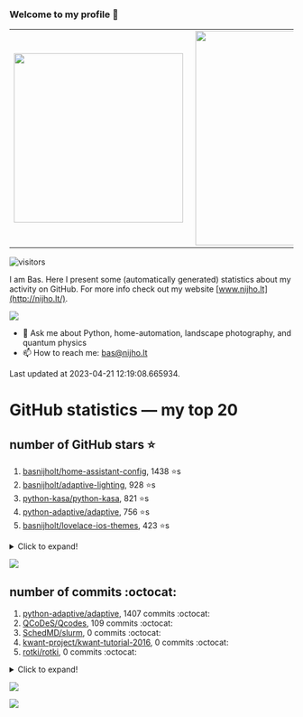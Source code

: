 ### Welcome to my profile 👋

<center>
  <table>
    <tr>
        <td><img width="300px" align="left" src="https://github-readme-stats.vercel.app/api/top-langs/?username=basnijholt&hide=TeX,Jupyter%20Notebook&layout=compact&theme=radical" /></td>
        <td><img align='right' src="https://github-readme-stats.vercel.app/api?username=basnijholt&show_icons=true&theme=radical" width="380"></td>
    </tr>
  </table>
</center>

![visitors](https://visitor-badge.glitch.me/badge?page_id=basnijholt.visitor-badge)

I am Bas. Here I present some (automatically generated) statistics about my activity on GitHub. For more info check out my website [www.nijho.lt](http://nijho.lt/).

![](https://www.nijho.lt/authors/admin/avatar_hu9e60e4b9bc120dfb6a666009f2878da6_182107_250x250_fill_q90_lanczos_center.jpg)

- 💬 Ask me about Python, home-automation, landscape photography, and quantum physics
- 📫 How to reach me: bas@nijho.lt

Last updated at 2023-04-21 12:19:08.665934.

# GitHub statistics — my top 20

## number of GitHub stars ⭐️

1. [basnijholt/home-assistant-config](https://github.com/basnijholt/home-assistant-config/), 1438 ⭐️s
2. [basnijholt/adaptive-lighting](https://github.com/basnijholt/adaptive-lighting/), 928 ⭐️s
3. [python-kasa/python-kasa](https://github.com/python-kasa/python-kasa/), 821 ⭐️s
4. [python-adaptive/adaptive](https://github.com/python-adaptive/adaptive/), 756 ⭐️s
5. [basnijholt/lovelace-ios-themes](https://github.com/basnijholt/lovelace-ios-themes/), 423 ⭐️s
<details><summary>Click to expand!</summary>

6. [basnijholt/lovelace-ios-dark-mode-theme](https://github.com/basnijholt/lovelace-ios-dark-mode-theme/), 408 ⭐️s
7. [basnijholt/miflora](https://github.com/basnijholt/miflora/), 360 ⭐️s
8. [topocm/topocm_content](https://github.com/topocm/topocm_content/), 238 ⭐️s
9. [basnijholt/home-assistant-streamdeck-yaml](https://github.com/basnijholt/home-assistant-streamdeck-yaml/), 97 ⭐️s
10. [basnijholt/home-assistant-macbook-touch-bar](https://github.com/basnijholt/home-assistant-macbook-touch-bar/), 91 ⭐️s
11. [kwant-project/kwant](https://github.com/kwant-project/kwant/), 70 ⭐️s
12. [basnijholt/home-assistant-streamdeck-yaml-addon](https://github.com/basnijholt/home-assistant-streamdeck-yaml-addon/), 38 ⭐️s
13. [basnijholt/markdown-code-runner](https://github.com/basnijholt/markdown-code-runner/), 33 ⭐️s
14. [basnijholt/aiokef](https://github.com/basnijholt/aiokef/), 28 ⭐️s
15. [basnijholt/thesis-cover](https://github.com/basnijholt/thesis-cover/), 25 ⭐️s
16. [basnijholt/instacron](https://github.com/basnijholt/instacron/), 19 ⭐️s
17. [basnijholt/adaptive-scheduler](https://github.com/basnijholt/adaptive-scheduler/), 14 ⭐️s
18. [basnijholt/addon-otmonitor](https://github.com/basnijholt/addon-otmonitor/), 13 ⭐️s
19. [kwant-project/kwant-tutorial-2016](https://github.com/kwant-project/kwant-tutorial-2016/), 13 ⭐️s
20. [basnijholt/thesis](https://github.com/basnijholt/thesis/), 11 ⭐️s

</details>

![](https://github.com/basnijholt/basnijholt/raw/main/stars_over_time.png)

## number of commits :octocat:

1. [python-adaptive/adaptive](https://github.com/python-adaptive/adaptive/), 1407 commits :octocat:
2. [QCoDeS/Qcodes](https://github.com/QCoDeS/Qcodes/), 109 commits :octocat:
3. [SchedMD/slurm](https://github.com/SchedMD/slurm/), 0 commits :octocat:
4. [kwant-project/kwant-tutorial-2016](https://github.com/kwant-project/kwant-tutorial-2016/), 0 commits :octocat:
5. [rotki/rotki](https://github.com/rotki/rotki/), 0 commits :octocat:
<details><summary>Click to expand!</summary>

6. [basnijholt/variational-quantum-monte-carlo](https://github.com/basnijholt/variational-quantum-monte-carlo/), 0 commits :octocat:
7. [Azure/azhpc-images](https://github.com/Azure/azhpc-images/), 0 commits :octocat:
8. [basnijholt/fileup](https://github.com/basnijholt/fileup/), 0 commits :octocat:
9. [conda-forge/jupyter_cms-feedstock](https://github.com/conda-forge/jupyter_cms-feedstock/), 0 commits :octocat:
10. [ianare/exif-py](https://github.com/ianare/exif-py/), 0 commits :octocat:
11. [basnijholt/home-assistant-streamdeck-yaml-addon](https://github.com/basnijholt/home-assistant-streamdeck-yaml-addon/), 0 commits :octocat:
12. [basnijholt/test](https://github.com/basnijholt/test/), 0 commits :octocat:
13. [conda-forge/freecad-feedstock](https://github.com/conda-forge/freecad-feedstock/), 0 commits :octocat:
14. [kwant-project/kwant](https://github.com/kwant-project/kwant/), 0 commits :octocat:
15. [conda-forge/jenkspy-feedstock](https://github.com/conda-forge/jenkspy-feedstock/), 0 commits :octocat:
16. [jupyter/docker-stacks](https://github.com/jupyter/docker-stacks/), 0 commits :octocat:
17. [kwant-project/billiard](https://github.com/kwant-project/billiard/), 0 commits :octocat:
18. [conda-forge/qcodes-feedstock](https://github.com/conda-forge/qcodes-feedstock/), 0 commits :octocat:
19. [conda-forge/cdt-builds](https://github.com/conda-forge/cdt-builds/), 0 commits :octocat:
20. [asottile/pyupgrade](https://github.com/asottile/pyupgrade/), 0 commits :octocat:

</details>

![](https://github.com/basnijholt/basnijholt/raw/main/commits_per_hour.png)

![](https://github.com/basnijholt/basnijholt/raw/main/commits_per_weekday.png)

